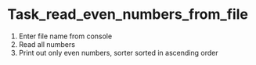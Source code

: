# Task_read_even_numbers_from_file

1. Enter file name from console
2. Read all numbers
3. Print out only even numbers, sorter sorted in ascending order

